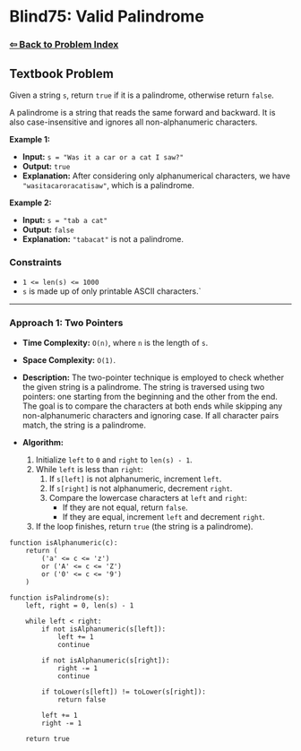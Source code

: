 # Blind75: Valid Palindrome

### [⇦ Back to Problem Index](../../index.md)

## Textbook Problem

Given a string `s`, return `true` if it is a palindrome, otherwise return `false`.

A palindrome is a string that reads the same forward and backward. It is also case-insensitive and ignores all non-alphanumeric characters.

**Example 1:**

-   **Input:** `s = "Was it a car or a cat I saw?"`
-   **Output:** `true`
-   **Explanation:** After considering only alphanumerical characters, we have `"wasitacaroracatisaw"`, which is a palindrome.

**Example 2:**

-   **Input:** `s = "tab a cat"`
-   **Output:** `false`
-   **Explanation:** `"tabacat"` is not a palindrome.

### Constraints

-   `1 <= len(s) <= 1000`
-   `s` is made up of only printable ASCII characters.`

---

### Approach 1: Two Pointers

-   **Time Complexity:** `O(n)`, where `n` is the length of `s`.
-   **Space Complexity:** `O(1)`.
-   **Description:** The two-pointer technique is employed to check whether the given string is a palindrome. The string is traversed using two pointers: one starting from the beginning and the other from the end. The goal is to compare the characters at both ends while skipping any non-alphanumeric characters and ignoring case. If all character pairs match, the string is a palindrome.
-   **Algorithm:**

    1. Initialize `left` to `0` and `right` to `len(s) - 1`.
    2. While `left` is less than `right`:
        1. If `s[left]` is not alphanumeric, increment `left`.
        2. If `s[right]` is not alphanumeric, decrement `right`.
        3. Compare the lowercase characters at `left` and `right`:
            - If they are not equal, return `false`.
            - If they are equal, increment `left` and decrement `right`.
    3. If the loop finishes, return `true` (the string is a palindrome).

```pseudo
function isAlphanumeric(c):
    return (
        ('a' <= c <= 'z')
        or ('A' <= c <= 'Z')
        or ('0' <= c <= '9')
    )

function isPalindrome(s):
    left, right = 0, len(s) - 1

    while left < right:
        if not isAlphanumeric(s[left]):
            left += 1
            continue

        if not isAlphanumeric(s[right]):
            right -= 1
            continue

        if toLower(s[left]) != toLower(s[right]):
            return false

        left += 1
        right -= 1

    return true
```
